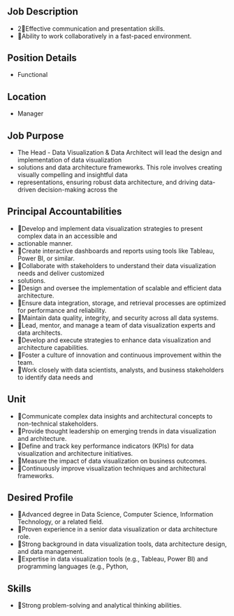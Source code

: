 # 

## Job Description

* 2Effective communication and presentation skills.
* Ability to work collaboratively in a fast-paced environment.

## Position Details

* Functional

## Location

* Manager

## Job Purpose

* The Head - Data Visualization & Data Architect will lead the design and implementation of data visualization
* solutions and data architecture frameworks. This role involves creating visually compelling and insightful data
* representations,  ensuring  robust  data  architecture,  and  driving  data-driven  decision-making  across  the

## Principal Accountabilities

* Develop and implement data visualization strategies to present complex data in an accessible and
* actionable manner.
* Create interactive dashboards and reports using tools like Tableau, Power BI, or similar.
* Collaborate with stakeholders to understand their data visualization needs and deliver customized
* solutions.
* Design and oversee the implementation of scalable and efficient data architecture.
* Ensure data integration, storage, and retrieval processes are optimized for performance and reliability.
* Maintain data quality, integrity, and security across all data systems.
* Lead, mentor, and manage a team of data visualization experts and data architects.
* Develop and execute strategies to enhance data visualization and architecture capabilities.
* Foster a culture of innovation and continuous improvement within the team.
* Work closely with data scientists, analysts, and business stakeholders to identify data needs and

## Unit

* Communicate complex data insights and architectural concepts to non-technical stakeholders.
* Provide thought leadership on emerging trends in data visualization and architecture.
* Define and track key performance indicators (KPIs) for data visualization and architecture initiatives.
* Measure the impact of data visualization on business outcomes.
* Continuously improve visualization techniques and architectural frameworks.

## Desired Profile

* Advanced degree in Data Science, Computer Science, Information Technology, or a related field.
* Proven experience in a senior data visualization or data architecture role.
* Strong background in data visualization tools, data architecture design, and data management.
* Expertise in data visualization tools (e.g., Tableau, Power BI) and programming languages (e.g., Python,

## Skills

* Strong problem-solving and analytical thinking abilities.
